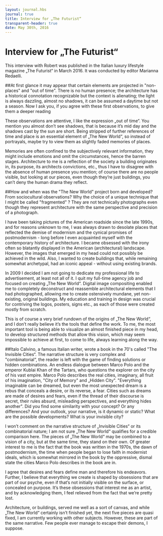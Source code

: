 ```yaml
---
layout: journal.hbs
journal: true
title: Interview for „The Futurist“
transparent-header: true
date: May 30th, 2016
---
```


# Interview for „The Futurist“

This interview with Robert was published in the Italian luxury lifestyle magazine „The Futurist“ in March 2016. It was conducted by editor Marianna Redaelli.

##At first glance it may appear that certain elements are projected in "non-places" and "out of time". There is no human presence; the architecture has a historical connotation recognizable but the context is alienating; the light is always dazzling, almost no shadows, it can be assumed a daytime but not a season. Now I ask you, if you agree with these first observations, to give them a deeper reading 

These observations are attentive, I like the expression „out of time“. You mention you almost don’t see shadows, that is because it’s mid day and the shadows cast by the sun are short. Being stripped of further references of time and place is an essential element of „The New World“, so instead of portrayals, maybe try to view them as slightly faded memories of places.

Memories are often confined to the subjectively relevant information, they might include emotions and omit the circumstances, hence the barren stages. Architecture to me is a reflection of the society a building originates in, its purpose, its architects convictions, etc., thus I have to disagree with the absence of human presence you mention; of course there are no people visible, but looking at our pieces, even though they’re just buildings, you can’t deny the human drama they reflect.

##How and when was the "The New World" project born and developed? From sociocultural observations? Why the choice of a unique technique that I might be called "fragmented" ? They are not technically photographs even though they represent architecture with the same perspective and precision of a photograph.

I have been taking pictures of the American roadside since the late 1990s, and for reasons unknown to me, I was always drawn to desolate places that reflected the demise of modernism and the cynical promises of postmodernism - long before I even acquainted myself with the contemporary history of architecture. I became obsessed with the irony often so blatantly displayed in the American (architectural) landscape. However, the images that emerged in my head could not possibly be achieved in the wild. Also, I wanted to create buildings that, while remaining somewhat archetypal, had an iconic appeal - without using existing brands.

In 2009 I decided I am not going to dedicate my professional life to advertisement, at least not all of it. I quit my full-time agency job and focused on creating „The New World“. Digital image compositing enabled me to completely deconstruct and reassemble architectural elements that I had photographed, allowing me to create ostensively mundane, yet non-existing, original buildings. My education and training in design was crucial for contriving the logos, posters, signs etc., as each of those were created mostly from scratch.

This is of course a very brief rundown of the origins of „The New World“, and I don’t really believe it’s the tools that define the work. To me, the most important tool is being able to visualize an almost finished piece in my head, to develop structured methods that allow this vision, which may seem impossible to achieve at first, to come to life, always learning along the way.

##Italo Calvino, a famous Italian writer, wrote a book in the 70's called "The Invisible Cities“. The narrative structure is very complex and "combinatorial“, the reader is left with the game of finding solutions or hidden combinations. An endless dialogue between Marco Polo and the emperor Kublai Khan of the Tartars, who questions the explorer on the city of his vast empire. Marco Polo describes the real cities, imaginary, all fruit of his imagination, "City of Memory" and „Hidden City". "Everything imaginable can be dreamed, but even the most unexpected dream is a rebus that conceals a desire, or its reverse, a fear. Cities such as dreams are made of desires and fears, even if the thread of their discourse is secret, their rules absurd, misleading perspectives, and everything hides another". Did you find some similarity with your concept? Or any differences? And your outlook, your narrative, is it dynamic or static? What are the possible developments? What is your invisible city?

I won’t comment on the narrative structure of „Invisible Cities“ or its combinatorial nature; I am not sure „The New World“ qualifies for a credible comparison here. The pieces of „The New World“ may be combined to a vision of a city, but at the same time, they stand on their own. Of greater interest to me is the fact that the book was written in the 1970s, the dawn of postmodernism, the time when people began to lose faith in modernist ideals, which is somewhat mirrored in the book by the oppressive, dismal state the cities Marco Polo describes in the book are in.

I agree that desires and fears define man and therefore his endeavors. Further, I believe that everything we create is shaped by obsessions that are part of our psyche, even if that’s not initially visible on the surface, or concealed on purpose. It’s these obsessions that interest me as an artist, and by acknowledging them, I feel relieved from the fact that we’re pretty lost. 

Architecture, or buildings, served me well as a sort of canvas, and while „The New World“ certainly isn’t finished yet, the next five pieces are quasi fixed, I am currently working with other subjects. However, these are part of the same narrative. Few people ever manage to escape their demons, I suppose. 